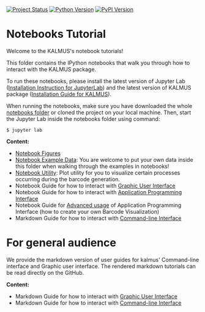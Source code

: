 [![Project Status](https://img.shields.io/pypi/status/kalmus.svg)](https://pypi.org/project/kalmus/)
[![Python Version](https://img.shields.io/pypi/pyversions/kalmus.svg)](https://pypi.org/project/kalmus/)
[![PyPI Version](https://img.shields.io/pypi/v/kalmus.svg)](https://pypi.org/project/kalmus/)

# Notebooks Tutorial
Welcome to the KALMUS's notebook tutorials!

This folder contains the IPython notebooks that walk you through how to interact with the KALMUS package.

To run these notebooks, please install the latest version of Jupyter Lab 
([Installation Instruction for JupyterLab](https://jupyterlab.readthedocs.io/en/stable/getting_started/installation.html)) 
and the latest version of KALMUS package ([Installation Guide for KALMUS](https://kalmus-color-toolkit.github.io/KALMUS/install.html)).
 
When running the notebooks, make sure you have downloaded the whole [notebooks folder](https://github.com/KALMUS-Color-Toolkit/KALMUS/archive/refs/heads/master.zip) or cloned the project on your local machine. Then, start the Jupyter Lab inside the notebooks folder using command:

```
$ jupyter lab
```

**Content:**  
- [Notebook Figures](notebook_figures)
- [Notebook Example Data](notebook_example_data): You are welcome to put your own data inside this folder when walking 
through the examples in notebooks!
- [Notebook Utility](notebook_utils.py): Plot utility for you to visualize certain processes occurring during the 
barcode generation.
- Notebook Guide for how to interact with [Graphic User Interface](user_guide_for_kalmus_gui.ipynb)
- Notebook Guide for how to interact with [Application Programming Interface](user_guide_for_kalmus_api.ipynb)
- Notebook Guide for [Advanced usage](advanced_guide_for_kalmus_api.ipynb) of Application Programming Interface (how to create your own Barcode Visualization)
- Markdown Guide for how to interact with [Command-line Interface](USAGE_COMMAND_LINE_UI.md)

# For general audience
We provide the markdown version of user guides for kalmus' Command-line interface and Graphic user interface. The rendered markdown tutorials can be read directly on the GitHub.

**Content:**
- Markdown Guide for how to interact with [Graphic User Interface](USAGE_GRAPHIC_USER_INTERFACE.md)
- Markdown Guide for how to interact with [Command-line Interface](USAGE_COMMAND_LINE_UI.md)

